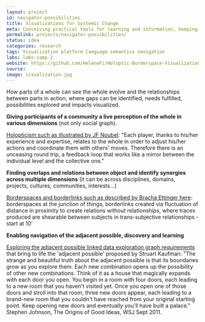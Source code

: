 ```yaml
---
layout: project
id: navigator-possibilities
title: Visualizations for Systemic Change
meta: Conceiving practical tools for learning and information, keeping track of knowledge as well as material flows, tools that can help cultural interoperability and meaningful contextualized productive discussions toward transformative action and systemic change. Working towards a distributed web where people, information, knowledge can be fluidly assembled, disassembled and reassembled around objects of attention.
permalink: projects/navigator-possibilities/
status: idea
categories: research
tags: Visualization platform language semantics navigation
labs: labs-camp-2
website: https://github.com/HeleneFi/Holoptic-Borderspace-Visualization
source: 
image: visualization.jpg
---
```



How parts of a whole can see the whole evolve and the relationships between parts in action, where gaps can be identified, needs fulfilled, possibilities explored and impacts visualized.

**Giving participants of a community a live perception of the whole in various dimensions** (not only social graph). 

[Holopticism such as illustrated by JF Noubel](http://wiki.thetransitioner.org/English/Holopticism): "Each player, thanks to his/her experience and expertise, relates to the whole in order to adjust his/her actions and coordinate them with others' moves. Therefore there is an unceasing round trip, a feedback loop that works like a mirror between the individual level and the collective one."

**Finding overlaps and relations between object and identify synergies across multiple dimensions** (it can be across disciplines, domains, projects, cultures, communities, interests...)

[Borderspaces and borderlinks such as described by Bracha Ettinger here](http://www.theoldbrandnew.nl/knowledge.html): borderspaces at the junction of things, borderlinks created via fluctuation of distance in proximity to create relations without relationships, where traces produced are shearable between subjects in trans-subjective relationships -start at 10'
 
**Enabling navigation of the adjacent possible, discovery and learning** 
  
[Exploring the adjacent possible linked data exploration graph requirements ](https://github.com/HeleneFi/linked-data-exploration-graph) that bring to life the 'adjacent possible' proposed by Struart Kaufman: "The strange and beautiful truth about the adjacent possible is that its boundaries grow as you explore them. Each new combination opens up the possibility of other new combinations. Think of it as a house that magically expands with each door you open. You begin in a room with four doors, each leading to a new room that you haven't visited yet. Once you open one of those doors and stroll into that room, three new doors appear, each leading to a brand-new room that you couldn't have reached from your original starting point. Keep opening new doors and eventually you'll have built a palace." Stephen Johnson, The Origins of Good Ideas, WSJ Sept 2011. 

